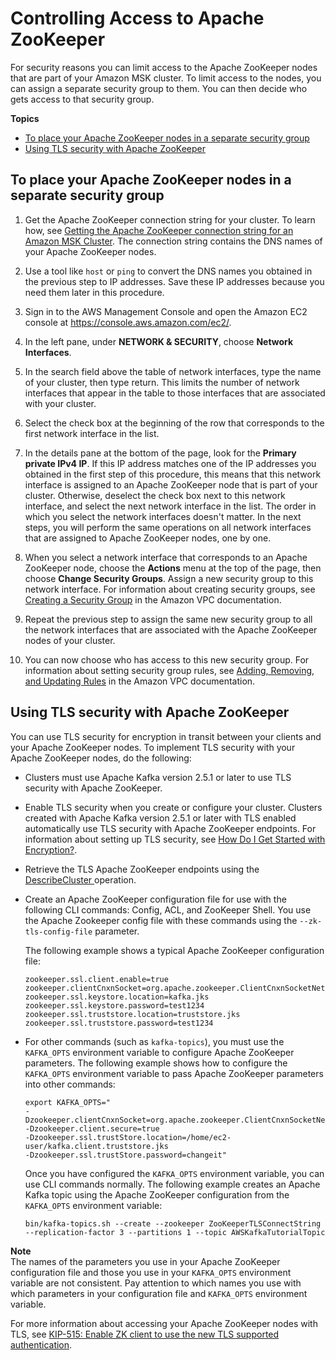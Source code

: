 # Controlling Access to Apache ZooKeeper<a name="zookeeper-security"></a>

For security reasons you can limit access to the Apache ZooKeeper nodes that are part of your Amazon MSK cluster\. To limit access to the nodes, you can assign a separate security group to them\. You can then decide who gets access to that security group\.

**Topics**
+ [To place your Apache ZooKeeper nodes in a separate security group](#zookeeper-security-group)
+ [Using TLS security with Apache ZooKeeper](#zookeeper-security-tls)

## To place your Apache ZooKeeper nodes in a separate security group<a name="zookeeper-security-group"></a>

1. Get the Apache ZooKeeper connection string for your cluster\. To learn how, see [Getting the Apache ZooKeeper connection string for an Amazon MSK Cluster](msk-get-connection-string.md)\. The connection string contains the DNS names of your Apache ZooKeeper nodes\.

1. Use a tool like `host` or `ping` to convert the DNS names you obtained in the previous step to IP addresses\. Save these IP addresses because you need them later in this procedure\.

1. Sign in to the AWS Management Console and open the Amazon EC2 console at [https://console\.aws\.amazon\.com/ec2/](https://console.aws.amazon.com/ec2/)\.

1. In the left pane, under **NETWORK & SECURITY**, choose **Network Interfaces**\.

1. In the search field above the table of network interfaces, type the name of your cluster, then type return\. This limits the number of network interfaces that appear in the table to those interfaces that are associated with your cluster\.

1. Select the check box at the beginning of the row that corresponds to the first network interface in the list\.

1. In the details pane at the bottom of the page, look for the **Primary private IPv4 IP**\. If this IP address matches one of the IP addresses you obtained in the first step of this procedure, this means that this network interface is assigned to an Apache ZooKeeper node that is part of your cluster\. Otherwise, deselect the check box next to this network interface, and select the next network interface in the list\. The order in which you select the network interfaces doesn't matter\. In the next steps, you will perform the same operations on all network interfaces that are assigned to Apache ZooKeeper nodes, one by one\.

1. When you select a network interface that corresponds to an Apache ZooKeeper node, choose the **Actions** menu at the top of the page, then choose **Change Security Groups**\. Assign a new security group to this network interface\. For information about creating security groups, see [Creating a Security Group](https://docs.aws.amazon.com/vpc/latest/userguide/VPC_SecurityGroups.html?shortFooter=true#CreatingSecurityGroups) in the Amazon VPC documentation\.

1. Repeat the previous step to assign the same new security group to all the network interfaces that are associated with the Apache ZooKeeper nodes of your cluster\.

1. You can now choose who has access to this new security group\. For information about setting security group rules, see [Adding, Removing, and Updating Rules](https://docs.aws.amazon.com/vpc/latest/userguide/VPC_SecurityGroups.html?shortFooter=true#AddRemoveRules) in the Amazon VPC documentation\.

## Using TLS security with Apache ZooKeeper<a name="zookeeper-security-tls"></a>

You can use TLS security for encryption in transit between your clients and your Apache ZooKeeper nodes\. To implement TLS security with your Apache ZooKeeper nodes, do the following:
+ Clusters must use Apache Kafka version 2\.5\.1 or later to use TLS security with Apache ZooKeeper\.
+ Enable TLS security when you create or configure your cluster\. Clusters created with Apache Kafka version 2\.5\.1 or later with TLS enabled automatically use TLS security with Apache ZooKeeper endpoints\. For information about setting up TLS security, see [How Do I Get Started with Encryption?](msk-working-with-encryption.md)\.
+ Retrieve the TLS Apache ZooKeeper endpoints using the [DescribeCluster ](https://docs.aws.amazon.com/msk/1.0/apireference/clusters-clusterarn.html#DescribeCluster) operation\.
+ Create an Apache ZooKeeper configuration file for use with the following CLI commands: Config, ACL, and ZooKeeper Shell\. You use the Apache Zookeeper config file with these commands using the `--zk-tls-config-file` parameter\.

  The following example shows a typical Apache ZooKeeper configuration file: 

  ```
  zookeeper.ssl.client.enable=true
  zookeeper.clientCnxnSocket=org.apache.zookeeper.ClientCnxnSocketNetty
  zookeeper.ssl.keystore.location=kafka.jks
  zookeeper.ssl.keystore.password=test1234
  zookeeper.ssl.truststore.location=truststore.jks
  zookeeper.ssl.truststore.password=test1234
  ```
+ For other commands \(such as `kafka-topics`\), you must use the `KAFKA_OPTS` environment variable to configure Apache ZooKeeper parameters\. The following example shows how to configure the `KAFKA_OPTS` environment variable to pass Apache ZooKeeper parameters into other commands:

  ```
  export KAFKA_OPTS="
  -Dzookeeper.clientCnxnSocket=org.apache.zookeeper.ClientCnxnSocketNetty 
  -Dzookeeper.client.secure=true 
  -Dzookeeper.ssl.trustStore.location=/home/ec2-user/kafka.client.truststore.jks
  -Dzookeeper.ssl.trustStore.password=changeit"
  ```

  Once you have configured the `KAFKA_OPTS` environment variable, you can use CLI commands normally\. The following example creates an Apache Kafka topic using the Apache ZooKeeper configuration from the `KAFKA_OPTS` environment variable:

  ```
  bin/kafka-topics.sh --create --zookeeper ZooKeeperTLSConnectString --replication-factor 3 --partitions 1 --topic AWSKafkaTutorialTopic
  ```

**Note**  
The names of the parameters you use in your Apache ZooKeeper configuration file and those you use in your `KAFKA_OPTS` environment variable are not consistent\. Pay attention to which names you use with which parameters in your configuration file and `KAFKA_OPTS` environment variable\.

For more information about accessing your Apache ZooKeeper nodes with TLS, see [ KIP\-515: Enable ZK client to use the new TLS supported authentication](https://cwiki.apache.org/confluence/display/KAFKA/KIP-515%3A+Enable+ZK+client+to+use+the+new+TLS+supported+authentication)\.